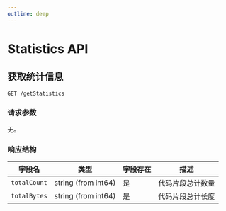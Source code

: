 ```yaml
---
outline: deep
---
```


# Statistics API

## 获取统计信息

`GET /getStatistics`

### 请求参数

无。

### 响应结构

| 字段名       | 类型                | 字段存在 | 描述             |
| ------------ | ------------------- | -------- | ---------------- |
| `totalCount` | string (from int64) | 是       | 代码片段总计数量 |
| `totalBytes` | string (from int64) | 是       | 代码片段总计长度 |
